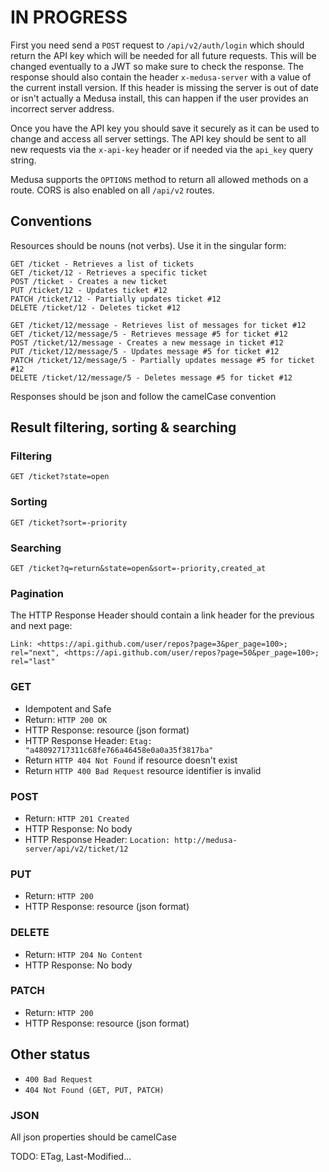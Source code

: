 # **IN PROGRESS**

First you need send a `POST` request to `/api/v2/auth/login` which should return the API key which will be needed for all future requests. This will be changed eventually to a JWT so make sure to check the response. The response should also contain the header `x-medusa-server` with a value of the current install version. If this header is missing the server is out of date or isn't actually a Medusa install, this can happen if the user provides an incorrect server address.

Once you have the API key you should save it securely as it can be used to change and access all server settings. The API key should be sent to all new requests via the `x-api-key` header or if needed via the `api_key` query string.

Medusa supports the `OPTIONS` method to return all allowed methods on a route. CORS is also enabled on all `/api/v2` routes.

## Conventions

Resources should be nouns (not verbs). Use it in the singular form:

```
GET /ticket - Retrieves a list of tickets
GET /ticket/12 - Retrieves a specific ticket
POST /ticket - Creates a new ticket
PUT /ticket/12 - Updates ticket #12
PATCH /ticket/12 - Partially updates ticket #12
DELETE /ticket/12 - Deletes ticket #12
```
```
GET /ticket/12/message - Retrieves list of messages for ticket #12
GET /ticket/12/message/5 - Retrieves message #5 for ticket #12
POST /ticket/12/message - Creates a new message in ticket #12
PUT /ticket/12/message/5 - Updates message #5 for ticket #12
PATCH /ticket/12/message/5 - Partially updates message #5 for ticket #12
DELETE /ticket/12/message/5 - Deletes message #5 for ticket #12
```
Responses should be json and follow the camelCase convention

## Result filtering, sorting & searching

### Filtering
`GET /ticket?state=open`

### Sorting
`GET /ticket?sort=-priority`

### Searching
`GET /ticket?q=return&state=open&sort=-priority,created_at`

### Pagination
The HTTP Response Header should contain a link header for the previous and next page:

`Link: <https://api.github.com/user/repos?page=3&per_page=100>; rel="next", <https://api.github.com/user/repos?page=50&per_page=100>; rel="last"`


### GET
* Idempotent and Safe
* Return: `HTTP 200 OK`
* HTTP Response: resource (json format)
* HTTP Response Header: `Etag: "a48092717311c68fe766a46458e0a0a35f3817ba"`
* Return `HTTP 404 Not Found` if resource doesn't exist
* Return `HTTP 400 Bad Request` resource identifier is invalid


### POST
* Return: `HTTP 201 Created`
* HTTP Response: No body
* HTTP Response Header: `Location: http://medusa-server/api/v2/ticket/12`


### PUT
* Return: `HTTP 200`
* HTTP Response: resource (json format)

### DELETE
* Return: `HTTP 204 No Content`
* HTTP Response: No body

### PATCH
* Return: `HTTP 200`
* HTTP Response: resource (json format)

## Other status
* `400 Bad Request`
* `404 Not Found (GET, PUT, PATCH)`

### JSON
All json properties should be camelCase

TODO: ETag, Last-Modified...